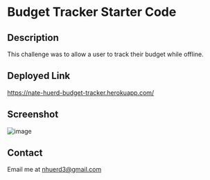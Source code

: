 # Budget Tracker Starter Code

## Description
This challenge was to allow a user to track their budget while offline.

## Deployed Link
https://nate-huerd-budget-tracker.herokuapp.com/

## Screenshot
![image](https://user-images.githubusercontent.com/94027288/162654671-94883fa4-14e1-4020-9ef5-fad3f839a229.png)

## Contact
Email me at nhuerd3@gmail.com
